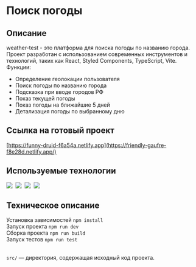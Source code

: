 # Поиск погоды

## Описание

weather-test - это платформа для поиска погоды по названию города. Проект разработан с использованием современных инструментов и технологий, таких как React, Styled Components, TypeScript, Vite. <br />
Функции:

<ul>
  <li>Определение геолокации пользователя</li>
  <li>Поиск погоды по названию города</li>
  <li>Подсказка при вводе городов РФ</li>
  <li>Показ текущей погоды</li>
  <li>Показ погоды на ближайшие 5 дней</li>
  <li>Детализация погоды по выбранному дню</li>
</ul>

## Ссылка на готовый проект

[https://funny-druid-f6a54a.netlify.app](https://friendly-gaufre-f8e28d.netlify.app/)

## Используемые технологии

<img src='https://img.shields.io/badge/React-%3Cgreen%3E' />&nbsp;
<img src='https://img.shields.io/badge/TypeScript-%3Cgreen%3E' />&nbsp;
<img src='https://img.shields.io/badge/StyledComponents-%3Cgreen%3E' />&nbsp;
<img src='https://img.shields.io/badge/Vite-%3Cgreen%3E' />&nbsp;

## Техническое описание

Установка зависимостей `npm install` <br />
Запуск проекта `npm run dev` <br />
Сборка проекта `npm run build` <br />
Запуск тестов `npm run test` <br /><br />

`src/` — директория, содержащая исходный код проекта.
